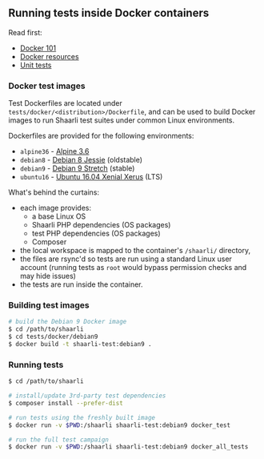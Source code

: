 ## Running tests inside Docker containers

Read first:

- [Docker 101](docker/docker-101.md)
- [Docker resources](docker/resources.md)
- [Unit tests](Unit-tests.md)

### Docker test images

Test Dockerfiles are located under `tests/docker/<distribution>/Dockerfile`,
and can be used to build Docker images to run Shaarli test suites under common
Linux environments.

Dockerfiles are provided for the following environments:

- `alpine36` - [Alpine 3.6](https://www.alpinelinux.org/downloads/)
- `debian8` - [Debian 8 Jessie](https://www.debian.org/DebianJessie) (oldstable)
- `debian9` - [Debian 9 Stretch](https://wiki.debian.org/DebianStretch) (stable)
- `ubuntu16` - [Ubuntu 16.04 Xenial Xerus](http://releases.ubuntu.com/16.04/) (LTS)

What's behind the curtains:

- each image provides:
    - a base Linux OS
    - Shaarli PHP dependencies (OS packages)
    - test PHP dependencies (OS packages)
    - Composer
- the local workspace is mapped to the container's `/shaarli/` directory,
- the files are rsync'd so tests are run using a standard Linux user account
  (running tests as `root` would bypass permission checks and may hide issues)
- the tests are run inside the container.

### Building test images

```bash
# build the Debian 9 Docker image
$ cd /path/to/shaarli
$ cd tests/docker/debian9
$ docker build -t shaarli-test:debian9 .
```

### Running tests

```bash
$ cd /path/to/shaarli

# install/update 3rd-party test dependencies
$ composer install --prefer-dist

# run tests using the freshly built image
$ docker run -v $PWD:/shaarli shaarli-test:debian9 docker_test

# run the full test campaign
$ docker run -v $PWD:/shaarli shaarli-test:debian9 docker_all_tests
```
